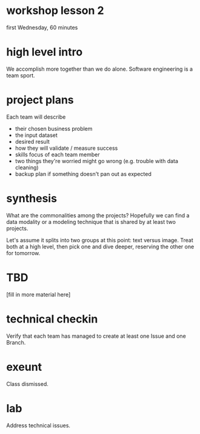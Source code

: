# workshop lesson 2

first Wednesday, 60 minutes

# high level intro

We accomplish more together than we do alone.
Software engineering is a team sport.

# project plans

Each team will describe

- their chosen business problem
- the input dataset
- desired result
- how they will validate / measure success
- skills focus of each team member
- two things they're worried might go wrong (e.g. trouble with data cleaning)
- backup plan if something doesn't pan out as expected

# synthesis

What are the commonalities among the projects?
Hopefully we can find a data modality or a modeling technique
that is shared by at least two projects.

Let's assume it splits into two groups at this point: text versus image.
Treat both at a high level, then pick one and dive deeper,
reserving the other one for tomorrow.

# TBD

[fill in more material here]

# technical checkin

Verify that each team has managed to create at least one Issue and one Branch.

# exeunt

Class dismissed.

# lab

Address technical issues.
